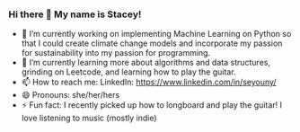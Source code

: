 ### Hi there 👋 My name is Stacey!

<!--
**seyouny/seyouny** is a ✨ _special_ ✨ repository because its `README.md` (this file) appears on your GitHub profile.-->


- 🔭 I’m currently working on implementing Machine Learning on Python so that I could create climate change models and incorporate my passion for sustainability into my passion for programming.
- 🌱 I’m currently learning more about algorithms and data structures, grinding on Leetcode, and learning how to play the guitar. 
- 📫 How to reach me: LinkedIn: https://www.linkedin.com/in/seyouny/
- 😄 Pronouns: she/her/hers
- ⚡ Fun fact: I recently picked up how to longboard and play the guitar! I love listening to music (mostly indie)

